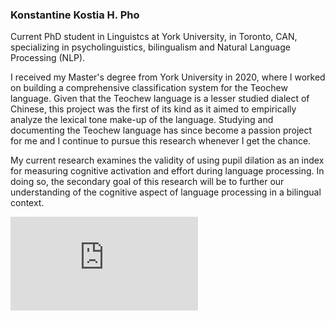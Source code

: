 ### Konstantine Kostia H. Pho

Current PhD student in Linguistcs at York University, in Toronto, CAN, specializing in psycholinguistics, bilingualism and Natural Language Processing (NLP).

I received my Master's degree from York University in 2020, where I worked on building a comprehensive classification system for the Teochew language. Given that the Teochew language is a lesser studied dialect of Chinese, this project was the first of its kind as it aimed to empirically analyze the lexical tone make-up of the language. Studying and documenting the Teochew language has since become a passion project for me and I continue to pursue this research whenever I get the chance.

My current research examines the validity of using pupil dilation as an index for measuring cognitive activation and effort during language processing. In doing so, the secondary goal of this research will be to further our understanding of the cognitive aspect of language processing in a bilingual context.


![a link](https://github.com/kostia-pho/profile-card/blob/main/index.html)

<!---
kostia-pho/kostia-pho is a ✨ special ✨ repository because its `README.md` (this file) appears on your GitHub profile.
You can click the Preview link to take a look at your changes.

- 👋 Hi, I’m @kostia-pho
- 👀 I’m interested in ...
- 🌱 I’m currently learning ...
- 💞️ I’m looking to collaborate on ...
- 📫 How to reach me ...
--->

